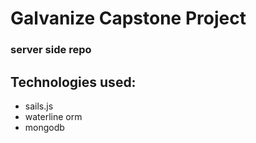 # Galvanize Capstone Project 
### server side repo

## Technologies used:
* sails.js
* waterline orm
* mongodb

